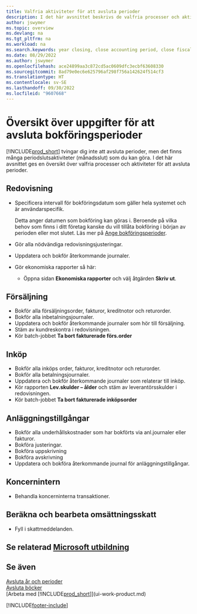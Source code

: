 ```yaml
---
title: Valfria aktiviteter för att avsluta perioder
description: I det här avsnittet beskrivs de valfria processer och aktiviteter för att avsluta bokföringsperioder i Business Central.
author: jswymer
ms.topic: overview
ms.devlang: na
ms.tgt_pltfrm: na
ms.workload: na
ms.search.keywords: year closing, close accounting period, close fiscal year, aging, creditor payments, vendor payments
ms.date: 08/29/2022
ms.author: jswymer
ms.openlocfilehash: ace24899aa3c872cd5ac0609dfc3ecbf63608330
ms.sourcegitcommit: 8ad79e0ec6e625796af298f756a142624f514cf3
ms.translationtype: HT
ms.contentlocale: sv-SE
ms.lasthandoff: 09/30/2022
ms.locfileid: "9607668"
---
```

# <a name="overview-of-tasks-to-close-accounting-periods"></a>Översikt över uppgifter för att avsluta bokföringsperioder

[!INCLUDE[prod_short](includes/prod_short.md)] tvingar dig inte att avsluta perioder, men det finns många periodslutsaktiviteter (månadsslut) som du kan göra. I det här avsnittet ges en översikt över valfria processer och aktiviteter för att avsluta perioder.  

## <a name="general-ledger"></a>Redovisning

* Specificera intervall för bokföringsdatum som gäller hela systemet och är användarspecifik.  

    Detta anger datumen som bokföring kan göras i. Beroende på vilka behov som finns i ditt företag kanske du vill tillåta bokföring i början av perioden eller mot slutet. Läs mer på [Ange bokföringsperioder](finance-how-specify-posting-periods.md).  
* Gör alla nödvändiga redovisningsjusteringar.  
* Uppdatera och bokför återkommande journaler.  
  <!--* Process Consolidations-->
* Gör ekonomiska rapporter så här:  
  * Öppna sidan **Ekonomiska rapporter** och välj åtgärden **Skriv ut**.  

## <a name="sales-and-receivables"></a>Försäljning

* Bokför alla försäljningsorder, fakturor, kreditnotor och returorder.  
* Bokför alla inbetalningsjournaler.  
* Uppdatera och bokför återkommande journaler som hör till försäljning.  
* Stäm av kundreskontra i redovisningen.  
* Kör batch-jobbet **Ta bort fakturerade förs.order**  

## <a name="purchases-and-payables"></a>Inköp

* Bokför alla inköps order, fakturor, kreditnotor och returorder.  
* Bokför alla betalningsjournaler.  
* Uppdatera och bokför återkommande journaler som relaterar till inköp.  
* Kör rapporten **Lev.skulder – ålder** och stäm av leverantörsskulder i redovisningen.  
* Kör batch-jobbet **Ta bort fakturerade inköpsorder**  

## <a name="fixed-assets"></a>Anläggningstillgångar

* Bokför alla underhållskostnader som har bokförts via anl.journaler eller fakturor.
* Bokföra justeringar.
* Bokföra uppskrivning
* Bokföra avskrivning
* Uppdatera och bokföra återkommande journal för anläggningstillgångar.

## <a name="intercompany"></a>Koncernintern

* Behandla koncerninterna transaktioner.

## <a name="calculate-and-process-sales-tax"></a>Beräkna och bearbeta omsättningsskatt

* Fyll i skattmeddelanden.  

## <a name="see-related-microsoft-training"></a>Se relaterad [Microsoft utbildning](/training/modules/close-fiscal-year-dynamics-365-business-central/)

## <a name="see-also"></a>Se även

[Avsluta år och perioder](year-close-years-periods.md)  
[Avsluta böcker](year-close-books.md)  
[Arbeta med [!INCLUDE[prod_short](includes/prod_short.md)]](ui-work-product.md)

[!INCLUDE[footer-include](includes/footer-banner.md)]

